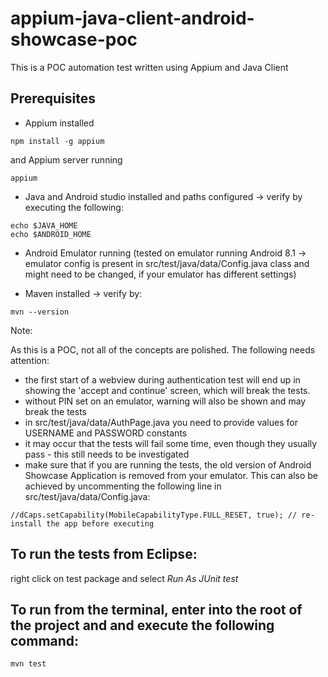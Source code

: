 # appium-java-client-android-showcase-poc

This is a POC automation test written using Appium and Java Client

## Prerequisites

- Appium installed 

```npm install -g appium```

and Appium server running

```appium```

- Java and Android studio installed and paths configured -> verify by executing the following:

```
echo $JAVA_HOME
echo $ANDROID_HOME
```

- Android Emulator running (tested on emulator running Android 8.1 -> emulator config is present in src/test/java/data/Config.java class and might need to be changed, if your emulator has different settings)

- Maven installed -> verify by:

```mvn --version```

Note:

As this is a POC, not all of the concepts are polished. The following needs attention:
- the first start of a webview during authentication test will end up in showing the 'accept and continue' screen, which will break the tests.
- without PIN set on an emulator, warning will also be shown and may break the tests
- in src/test/java/data/AuthPage.java you need to provide values for USERNAME and PASSWORD constants
- it may occur that the tests will fail some time, even though they usually pass - this still needs to be investigated
- make sure that if you are running the tests, the old version of Android Showcase Application is removed from your emulator. This can also be achieved by uncommenting the following line in src/test/java/data/Config.java:

```//dCaps.setCapability(MobileCapabilityType.FULL_RESET, true); // re-install the app before executing ```

## To run the tests from Eclipse:

right click on test package and select *Run As JUnit test*

## To run from the terminal, enter into the root of the project and and execute the following command:

```mvn test```

